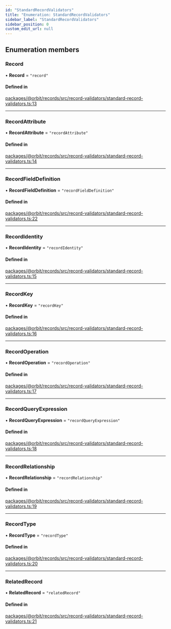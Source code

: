 ```yaml
---
id: "StandardRecordValidators"
title: "Enumeration: StandardRecordValidators"
sidebar_label: "StandardRecordValidators"
sidebar_position: 0
custom_edit_url: null
---
```


## Enumeration members

### Record

• **Record** = `"record"`

#### Defined in

[packages/@orbit/records/src/record-validators/standard-record-validators.ts:13](https://github.com/orbitjs/orbit/blob/6e0cbd41/packages/@orbit/records/src/record-validators/standard-record-validators.ts#L13)

___

### RecordAttribute

• **RecordAttribute** = `"recordAttribute"`

#### Defined in

[packages/@orbit/records/src/record-validators/standard-record-validators.ts:14](https://github.com/orbitjs/orbit/blob/6e0cbd41/packages/@orbit/records/src/record-validators/standard-record-validators.ts#L14)

___

### RecordFieldDefinition

• **RecordFieldDefinition** = `"recordFieldDefinition"`

#### Defined in

[packages/@orbit/records/src/record-validators/standard-record-validators.ts:22](https://github.com/orbitjs/orbit/blob/6e0cbd41/packages/@orbit/records/src/record-validators/standard-record-validators.ts#L22)

___

### RecordIdentity

• **RecordIdentity** = `"recordIdentity"`

#### Defined in

[packages/@orbit/records/src/record-validators/standard-record-validators.ts:15](https://github.com/orbitjs/orbit/blob/6e0cbd41/packages/@orbit/records/src/record-validators/standard-record-validators.ts#L15)

___

### RecordKey

• **RecordKey** = `"recordKey"`

#### Defined in

[packages/@orbit/records/src/record-validators/standard-record-validators.ts:16](https://github.com/orbitjs/orbit/blob/6e0cbd41/packages/@orbit/records/src/record-validators/standard-record-validators.ts#L16)

___

### RecordOperation

• **RecordOperation** = `"recordOperation"`

#### Defined in

[packages/@orbit/records/src/record-validators/standard-record-validators.ts:17](https://github.com/orbitjs/orbit/blob/6e0cbd41/packages/@orbit/records/src/record-validators/standard-record-validators.ts#L17)

___

### RecordQueryExpression

• **RecordQueryExpression** = `"recordQueryExpression"`

#### Defined in

[packages/@orbit/records/src/record-validators/standard-record-validators.ts:18](https://github.com/orbitjs/orbit/blob/6e0cbd41/packages/@orbit/records/src/record-validators/standard-record-validators.ts#L18)

___

### RecordRelationship

• **RecordRelationship** = `"recordRelationship"`

#### Defined in

[packages/@orbit/records/src/record-validators/standard-record-validators.ts:19](https://github.com/orbitjs/orbit/blob/6e0cbd41/packages/@orbit/records/src/record-validators/standard-record-validators.ts#L19)

___

### RecordType

• **RecordType** = `"recordType"`

#### Defined in

[packages/@orbit/records/src/record-validators/standard-record-validators.ts:20](https://github.com/orbitjs/orbit/blob/6e0cbd41/packages/@orbit/records/src/record-validators/standard-record-validators.ts#L20)

___

### RelatedRecord

• **RelatedRecord** = `"relatedRecord"`

#### Defined in

[packages/@orbit/records/src/record-validators/standard-record-validators.ts:21](https://github.com/orbitjs/orbit/blob/6e0cbd41/packages/@orbit/records/src/record-validators/standard-record-validators.ts#L21)
